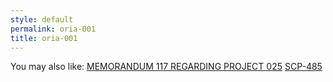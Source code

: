 ```yaml
---
style: default
permalink: oria-001
title: oria-001
---
```

You may also like:
[MEMORANDUM 117 REGARDING PROJECT 025](http://scp-wiki.net/oria-025-117)
[SCP-485](http://scp-wiki.net/scp-485)